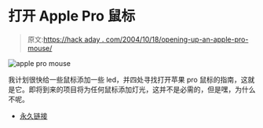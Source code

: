 # 打开 Apple Pro 鼠标

> 原文:[https://hack aday . com/2004/10/18/opening-up-an-apple-pro-mouse/](https://hackaday.com/2004/10/18/opening-up-an-apple-pro-mouse/)

![apple pro mouse](../Images/0f19869d3574c25c02044b1601e9ce02.png)

我计划很快给一些鼠标添加一些 led，并四处寻找打开苹果 pro 鼠标的指南，这就是它。即将到来的项目将为任何鼠标添加灯光，这并不是必需的，但是嘿，为什么不呢。

*   [永久链接](http://www.sewardweb.com/applepromouse/)
